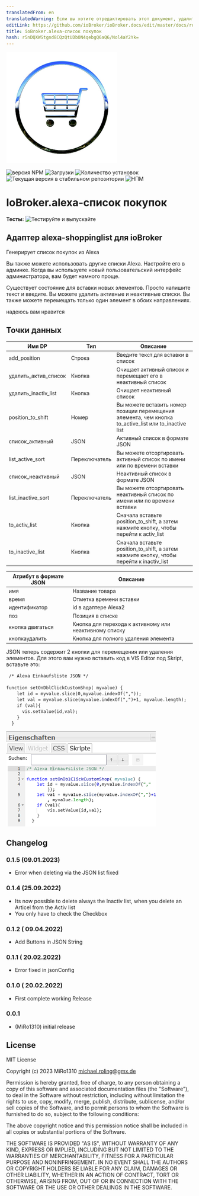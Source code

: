 ```yaml
---
translatedFrom: en
translatedWarning: Если вы хотите отредактировать этот документ, удалите поле «translationFrom», в противном случае этот документ будет снова автоматически переведен
editLink: https://github.com/ioBroker/ioBroker.docs/edit/master/docs/ru/adapterref/iobroker.alexa-shoppinglist/README.md
title: ioBroker.alexa-список покупок
hash: r5nDQXWStgnd8CQzQtUDbON4qebgQ6aQ6/Nol4aY2Yk=
---
```

![Логотип](../../../en/adapterref/iobroker.alexa-shoppinglist/admin/alexa-shoppinglist.png)

![версия NPM](https://img.shields.io/npm/v/iobroker.alexa-shoppinglist.svg)
![Загрузки](https://img.shields.io/npm/dm/iobroker.alexa-shoppinglist.svg)
![Количество установок](https://iobroker.live/badges/alexa-shoppinglist-installed.svg)
![Текущая версия в стабильном репозитории](https://iobroker.live/badges/alexa-shoppinglist-stable.svg)
![НПМ](https://nodei.co/npm/iobroker.alexa-shoppinglist.png?downloads=true)

# IoBroker.alexa-список покупок
**Тесты:** ![Тестируйте и выпускайте](https://github.com/MiRo1310/ioBroker.alexa-shoppinglist/workflows/Test%20and%20Release/badge.svg)

## Адаптер alexa-shoppinglist для ioBroker
Генерирует список покупок из Alexa

Вы также можете использовать другие списки Alexa. Настройте его в админке.
Когда вы используете новый пользовательский интерфейс администратора, вам будет намного проще.

Существует состояние для вставки новых элементов. Просто напишите текст и введите.
Вы можете удалить активные и неактивные списки.
Вы также можете перемещать только один элемент в обоих направлениях.

надеюсь вам нравится

## Точки данных
| Имя DP | Тип | Описание |
| ------------------- | ------ | --------------------------------------------------------------------------------------------------- |
| add_position | Строка | Введите текст для вставки в список |
| удалить_актив_список | Кнопка | Очищает активный список и перемещает его в неактивный список |
| удалить_inactiv_list | Кнопка | Очищает неактивный список |
| position_to_shift | Номер | Вы можете вставить номер позиции перемещения элемента, чем кнопка to_active_list или to_inactive list |
| список_активный | JSON | Активный список в формате JSON |
| list_active_sort | Переключатель | Вы можете отсортировать активный список по имени или по времени вставки |
| список_неактивный | JSON | Неактивный список в формате JSON |
| list_inactive_sort | Переключатель | Вы можете отсортировать неактивный список по имени или по времени вставки |
| to_activ_list | Кнопка | Сначала вставьте position_to_shift, а затем нажмите кнопку, чтобы перейти к activ_list |
| to_inactive_list | Кнопка | Сначала вставьте position_to_shift, а затем нажмите кнопку, чтобы перейти к inactiv_list |

| Атрибут в формате JSON | Описание |
| ----------------- | ----------------------------------------- |
| имя | Название товара |
| время | Отметка времени вставки |
| идентификатор | id в адаптере Alexa2 |
| поз | Позиция в списке |
| кнопка двигаться | Кнопка для перехода к активному или неактивному списку |
| кнопкаудалить | Кнопка для полного удаления элемента |

JSON теперь содержит 2 кнопки для перемещения или удаления элементов.
Для этого вам нужно вставить код в VIS Editor под Skript, вставьте это:

```
 /* Alexa Einkaufsliste JSON */

function setOnDblClickCustomShop( myvalue) {
    let id = myvalue.slice(0,myvalue.indexOf(","));
    let val = myvalue.slice(myvalue.indexOf(",")+1, myvalue.length);
    if (val){
      vis.setValue(id,val);
    }
  }
```

![](../../../en/adapterref/iobroker.alexa-shoppinglist/admin/Skript.png)

## Changelog

### 0.1.5 (09.01.2023)

- Error when deleting via the JSON list fixed

### 0.1.4 (25.09.2022)

- Its now possible to delete always the Inactiv list, when you delete an Articel from the Activ list
- You only have to check the Checkbox

### 0.1.2 ( 09.04.2022)

- Add Buttons in JSON String

### 0.1.1 ( 20.02.2022)

- Error fixed in jsonConfig

### 0.1.0 ( 20.02.2022)

- First complete working Release

### 0.0.1

- (MiRo1310) initial release

## License

MIT License

Copyright (c) 2023 MiRo1310 <michael.roling@gmx.de>

Permission is hereby granted, free of charge, to any person obtaining a copy
of this software and associated documentation files (the "Software"), to deal
in the Software without restriction, including without limitation the rights
to use, copy, modify, merge, publish, distribute, sublicense, and/or sell
copies of the Software, and to permit persons to whom the Software is
furnished to do so, subject to the following conditions:

The above copyright notice and this permission notice shall be included in all
copies or substantial portions of the Software.

THE SOFTWARE IS PROVIDED "AS IS", WITHOUT WARRANTY OF ANY KIND, EXPRESS OR
IMPLIED, INCLUDING BUT NOT LIMITED TO THE WARRANTIES OF MERCHANTABILITY,
FITNESS FOR A PARTICULAR PURPOSE AND NONINFRINGEMENT. IN NO EVENT SHALL THE
AUTHORS OR COPYRIGHT HOLDERS BE LIABLE FOR ANY CLAIM, DAMAGES OR OTHER
LIABILITY, WHETHER IN AN ACTION OF CONTRACT, TORT OR OTHERWISE, ARISING FROM,
OUT OF OR IN CONNECTION WITH THE SOFTWARE OR THE USE OR OTHER DEALINGS IN THE
SOFTWARE.